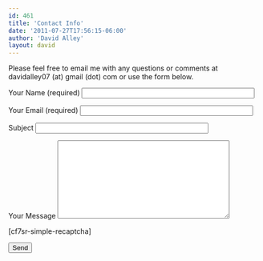```yaml
---
id: 461
title: 'Contact Info'
date: '2011-07-27T17:56:15-06:00'
author: 'David Alley'
layout: david
---
```


Please feel free to email me with any questions or comments at davidalley07 (at) gmail (dot) com or use the form below.

<div class="wpcf7" dir="ltr" id="wpcf7-f481-o1" lang="en-US" role="form"><div aria-live="polite" class="screen-reader-response" role="alert"></div><form action="/wood/wp-admin/export.php?type=jekyll#wpcf7-f481-o1" class="wpcf7-form init" method="post" novalidate="novalidate"><div style="display: none;"><input name="_wpcf7" type="hidden" value="481"></input><input name="_wpcf7_version" type="hidden" value="5.2.1"></input><input name="_wpcf7_locale" type="hidden" value="en_US"></input><input name="_wpcf7_unit_tag" type="hidden" value="wpcf7-f481-o1"></input><input name="_wpcf7_container_post" type="hidden" value="0"></input><input name="_wpcf7_posted_data_hash" type="hidden" value=""></input></div><label> Your Name (required)
 <span class="wpcf7-form-control-wrap your-name"><input aria-invalid="false" aria-required="true" class="wpcf7-form-control wpcf7-text wpcf7-validates-as-required" name="your-name" size="40" type="text" value=""></input></span> </label>

<label> Your Email (required)
 <span class="wpcf7-form-control-wrap your-email"><input aria-invalid="false" aria-required="true" class="wpcf7-form-control wpcf7-text wpcf7-email wpcf7-validates-as-required wpcf7-validates-as-email" name="your-email" size="40" type="email" value=""></input></span> </label>

<label> Subject
 <span class="wpcf7-form-control-wrap your-subject"><input aria-invalid="false" class="wpcf7-form-control wpcf7-text" name="your-subject" size="40" type="text" value=""></input></span> </label>

<label> Your Message
 <span class="wpcf7-form-control-wrap your-message"><textarea aria-invalid="false" class="wpcf7-form-control wpcf7-textarea" cols="40" name="your-message" rows="10"></textarea></span> </label>

\[cf7sr-simple-recaptcha\]

<input class="wpcf7-form-control wpcf7-submit" type="submit" value="Send"></input>

<div aria-hidden="true" class="wpcf7-response-output" role="alert"></div></form></div>
